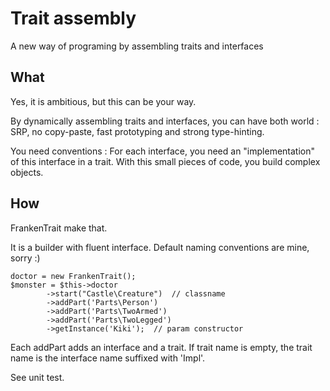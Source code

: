 # Trait assembly

A new way of programing by assembling traits and interfaces

## What

Yes, it is ambitious, but this can be your way.

By dynamically assembling traits and interfaces, you can have both world :
SRP, no copy-paste, fast prototyping and strong type-hinting.

You need conventions : For each interface, you need an "implementation" of
this interface in a trait. With this small pieces of code, you build complex
objects.

## How

FrankenTrait make that.

It is a builder with fluent interface. Default naming conventions are mine, sorry :)

```
doctor = new FrankenTrait();
$monster = $this->doctor
        ->start("Castle\Creature")  // classname
        ->addPart('Parts\Person')  
        ->addPart('Parts\TwoArmed')
        ->addPart('Parts\TwoLegged')
        ->getInstance('Kiki');  // param constructor
```

Each addPart adds an interface and a trait. If trait name is empty,
the trait name is the interface name suffixed with 'Impl'.
 
See unit test.
